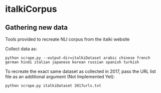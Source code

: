 # italkiCorpus



## Gathering new data
Tools provided to recreate NLI corpus from the italki website

Collect data as:

```
python scrape.py --output-dir=italkiDataset arabic chinese french german hindi italian japanese korean russian spanish turkish
```

To recreate the exact same dataset as collected in 2017, pass the URL list file as an additional argument (Not Implemented Yet):

```
python scrape.py italkiDataset 2017urls.txt
```
